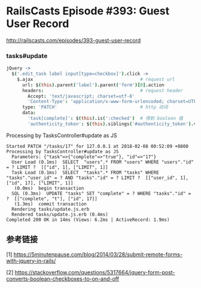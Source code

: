 # RailsCasts Episode #393: Guest User Record

http://railscasts.com/episodes/393-guest-user-record

### tasks#update

```coffee
jQuery ->
  $('.edit_task label input[type=checkbox]').click ->
    $.ajax                                        # request url 
      url: $(this).parent('label').parent('form')[0].action
      headers:                                    # request header
        Accept: 'text/javascript; charset=utf-8'
        'Content-Type': 'application/x-www-form-urlencoded; charset=UTF-8'
      type: 'PATCH'                               # http 动词
      data:
        'task[complete]': $(this).is(':checked')  # 得到 boolean 值
        'authenticity_token': $(this).siblings('#authenticity_token').val()

```

Processing by TasksController#update as JS

```shell
Started PATCH "/tasks/17" for 127.0.0.1 at 2018-02-08 00:52:09 +0800
Processing by TasksController#update as JS
  Parameters: {"task"=>{"complete"=>"true"}, "id"=>"17"}
  User Load (0.1ms)  SELECT  "users".* FROM "users" WHERE "users"."id" = ? LIMIT ?  [["id", 1], ["LIMIT", 1]]
  Task Load (0.1ms)  SELECT  "tasks".* FROM "tasks" WHERE "tasks"."user_id" = ? AND "tasks"."id" = ? LIMIT ?  [["user_id", 1], ["id", 17], ["LIMIT", 1]]
   (0.0ms)  begin transaction
  SQL (0.3ms)  UPDATE "tasks" SET "complete" = ? WHERE "tasks"."id" = ?  [["complete", "t"], ["id", 17]]
   (1.3ms)  commit transaction
  Rendering tasks/update.js.erb
  Rendered tasks/update.js.erb (0.4ms)
Completed 200 OK in 14ms (Views: 6.2ms | ActiveRecord: 1.9ms)
```

## 参考链接
[1] https://5minutenpause.com/blog/2014/03/28/submit-remote-forms-with-jquery-in-rails/

[2] https://stackoverflow.com/questions/5317664/jquery-form-post-converts-boolean-checkboxes-to-on-and-off
